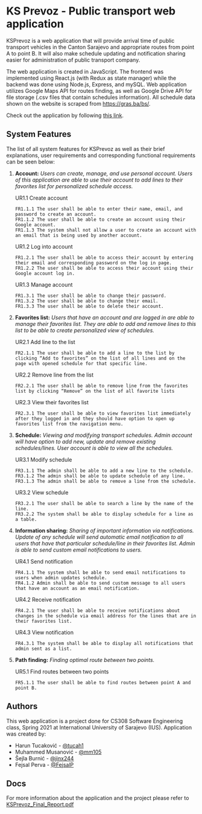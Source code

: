 # KS Prevoz - Public transport web application

KSPrevoz is a web application that will provide arrival time of public transport vehicles in the
Canton Sarajevo and appropriate routes from point A to point B. It will also make schedule updating
and notification sharing easier for administration of public transport company.

The web application is created in JavaScript. The frontend was implemented using React.js (with Redux as state manager) while the backend was done using Node.js, Express, and mySQL. Web application utilizes Google Maps API for
routes finding, as well as Google Drive API for file storage (.csv files that contain schedules information). All schedule data shown on the website is scraped from https://gras.ba/bs/.

Check out the application by following [this link](https://ksprevoz.herokuapp.com/).

## System Features

The list of all system features for KSPrevoz as well as their brief explanations, user requirements and corresponding functional requirements can be seen below:

1.  **Account:** _Users can create, manage, and use personal account. Users of this application are able to use their account to add lines to their favorites list for personalized schedule access._

    UR1.1 Create account

        FR1.1.1 The user shall be able to enter their name, email, and password to create an account.
        FR1.1.2 The user shall be able to create an account using their Google account.
        FR1.1.3 The system shall not allow a user to create an account with an email that is being used by another account.

    UR1.2 Log into account

        FR1.2.1 The user shall be able to access their account by entering their email and corresponding password on the log in page.
        FR1.2.2 The user shall be able to access their account using their Google account log in.

    UR1.3 Manage account

        FR1.3.1 The user shall be able to change their password.
        FR1.3.2 The user shall be able to change their email.
        FR1.3.3 The user shall be able to delete their account.

2.  **Favorites list:** _Users that have an account and are logged in are able to manage their favorites list. They are able to add and remove lines to this list to be able to create personalized view of schedules._

    UR2.1 Add line to the list

        FR2.1.1 The user shall be able to add a line to the list by clicking “Add to favorites” on the list of all lines and on the page with opened schedule for that specific line.

    UR2.2 Remove line from the list

        FR2.2.1 The user shall be able to remove line from the favorites list by clicking “Remove” on the list of all favorite lists

    UR2.3 View their favorites list

        FR2.3.1 The user shall be able to view favorites list immediately after they logged in and they should have option to open up favorites list from the navigation menu.

3.  **Schedule:** _Viewing and modifying transport schedules. Admin account will have option to add new, update and remove existing schedules/lines. User account is able to view all the schedules._

    UR3.1 Modify schedule

        FR3.1.1 The admin shall be able to add a new line to the schedule.
        FR3.1.2 The admin shall be able to update schedule of any line.
        FR3.1.3 The admin shall be able to remove a line from the schedule.

    UR3.2 View schedule

        FR3.2.1 The user shall be able to search a line by the name of the line.
        FR3.2.2 The system shall be able to display schedule for a line as a table.

4.  **Information sharing:** _Sharing of important information via notifications. Update of any schedule will send automatic email notification to all users that have that particular schedule/line in their favorites list. Admin is able to send custom email notifications to users._

    UR4.1 Send notification

        FR4.1.1 The system shall be able to send email notifications to users when admin updates schedule.
        FR4.1.2 Admin shall be able to send custom message to all users that have an account as an email notification.

    UR4.2 Receive notification

        FR4.2.1 The user shall be able to receive notifications about changes in the schedule via email address for the lines that are in their favorites list.

    UR4.3 View notification

        FR4.3.1 The system shall be able to display all notifications that admin sent as a list.

5.  **Path finding:** _Finding optimal route between two points._

    UR5.1 Find routes between two points

        FR5.1.1 The user shall be able to find routes between point A and point B.

## Authors

This web application is a project done for CS308 Software Engineering class, Spring 2021 at International University of Sarajevo (IUS). Application was created by:

-   Harun Tucaković - [@tucah1](https://github.com/tucah1)
-   Muhammed Musanović - [@mm105](https://github.com/mm105)
-   Šejla Burnić - [@jinx244](https://github.com/jinx244)
-   Fejsal Perva - [@FejsalP](https://github.com/FejsalP)

## Docs

For more information about the application and the project please refer to [KSPrevoz_Final_Report.pdf](/docs/KSPrevoz_Final_Report.pdf)
